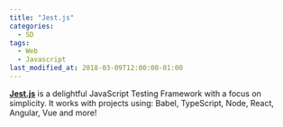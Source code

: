 ```yaml
---
title: "Jest.js"
categories:
  - SD
tags:
  - Web
  - Javascript
last_modified_at: 2018-03-09T12:00:00-01:00
---
```


**[Jest.js](https://jestjs.io/)** is a delightful JavaScript Testing Framework with a focus on simplicity. It works with projects using: Babel, TypeScript, Node, React, Angular, Vue and more!

